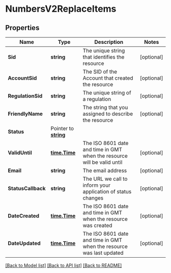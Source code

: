 # NumbersV2ReplaceItems

## Properties

Name | Type | Description | Notes
------------ | ------------- | ------------- | -------------
**Sid** | **string** | The unique string that identifies the resource |[optional] 
**AccountSid** | **string** | The SID of the Account that created the resource |[optional] 
**RegulationSid** | **string** | The unique string of a regulation |[optional] 
**FriendlyName** | **string** | The string that you assigned to describe the resource |[optional] 
**Status** | Pointer to [**string**](ReplaceItemsEnumStatus.md) |  |
**ValidUntil** | [**time.Time**](time.Time.md) | The ISO 8601 date and time in GMT when the resource will be valid until |[optional] 
**Email** | **string** | The email address |[optional] 
**StatusCallback** | **string** | The URL we call to inform your application of status changes |[optional] 
**DateCreated** | [**time.Time**](time.Time.md) | The ISO 8601 date and time in GMT when the resource was created |[optional] 
**DateUpdated** | [**time.Time**](time.Time.md) | The ISO 8601 date and time in GMT when the resource was last updated |[optional] 

[[Back to Model list]](../README.md#documentation-for-models) [[Back to API list]](../README.md#documentation-for-api-endpoints) [[Back to README]](../README.md)


